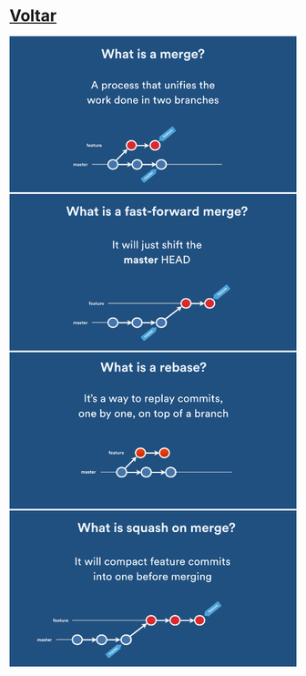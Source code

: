 <style>
r { color: Red }
o { color: Orange }
g { color: Green }
</style>
# <o>[Voltar](../README.md)

![Merge](img/merge.gif)
![Merge](img/merge2.gif)
![Merge](img/merge3.gif)
![Merge](img/merge4.gif)